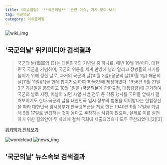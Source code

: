 ```yaml
---
title: (이슈클립) '**국군의날**' 관련 이슈, 기사 모아 보기
tag: 국군의날
category: 이슈클리핑
---
```

![wiki_img](https://user-images.githubusercontent.com/42597476/44503234-41136a80-a6d0-11e8-9071-6fc6418eafe4.png)
## **'**국군의날**'** 위키피디아 검색결과
>국군의 날(國軍의 日)는 대한민국의 기념일 중 하나로, 매년 10월 1일이다. 대한민국 국군을 기념하며, 국군의 위용을 세계 만방에 널리 알리고 장병들의 사기를 높이기 위해 정한 날로, 과거의 육군의 날(10월 2일)·공군의 날(10월 1일)·해군의 날(11월 11일)[1]을 한데 합치기로 하여 1956년에 제정하였다. 1956년 9월 21일 3군 기념일을 통합하고 10월 1일을 (**국군의날**에 관한규정, 대통령령)에 근거하여 국군의 날로 지정, 이날이 되면 사열·시범 전투 등 각종 행사를 국민들 앞에서 펼쳐보이기도 한다.국군의 날을 대한민국 임시 정부의 법통을 이어받다는 헌법정신을 따라 대한민국 임시정부가 한국광복군을 처음 만든 1940년 9월 17일을 기념해 9월 17일로 변경하는 것이 옳다고 주장하는 사람이 많으며, 실제로 이를 실천하기 위한 결의안이 두 차례에 걸쳐 국회에 제출되었으나 모두 무산되었다.[2][3]

<a href="https://ko.wikipedia.org/wiki/국군의날" target="_blank">위키백과 전체보기</a>

![wordcloud](https://s3.ap-northeast-2.amazonaws.com/lyrics101-wordcloud/2018-10-01-1538372769.png)
![news_img](https://user-images.githubusercontent.com/42597476/44507050-1206f400-a6e4-11e8-8d98-7ffbfebb353f.png)
## **'**국군의날**'** 뉴스속보 검색결과

